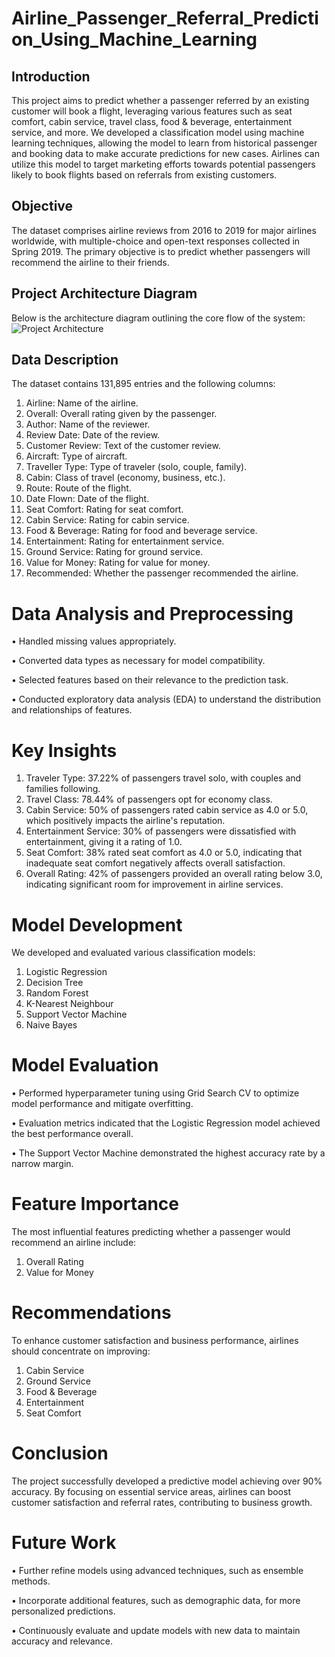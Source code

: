 # Airline_Passenger_Referral_Prediction_Using_Machine_Learning

## Introduction
This project aims to predict whether a passenger referred by an existing customer will book a flight, leveraging various features such as seat comfort, cabin service, travel class, food & beverage, entertainment service, and more. We developed a classification model using machine learning techniques, allowing the model to learn from historical passenger and booking data to make accurate predictions for new cases. Airlines can utilize this model to target marketing efforts towards potential passengers likely to book flights based on referrals from existing customers.

## Objective
The dataset comprises airline reviews from 2016 to 2019 for major airlines worldwide, with multiple-choice and open-text responses collected in Spring 2019. The primary objective is to predict whether passengers will recommend the airline to their friends.

## Project Architecture Diagram
Below is the architecture diagram outlining the core flow of the system:
![Project Architecture](https://github.com/Kaushik-Puttaswamy/Airline_Passenger_Referral_Prediction_Using_Machine_Learning/blob/main/Project%20Architecture.png)

## Data Description
The dataset contains 131,895 entries and the following columns:

1. Airline: Name of the airline.
2. Overall: Overall rating given by the passenger.
3. Author: Name of the reviewer.
4. Review Date: Date of the review.
5. Customer Review: Text of the customer review.
6. Aircraft: Type of aircraft.
7. Traveller Type: Type of traveler (solo, couple, family).
8. Cabin: Class of travel (economy, business, etc.).
9. Route: Route of the flight.
10. Date Flown: Date of the flight.
11. Seat Comfort: Rating for seat comfort.
12. Cabin Service: Rating for cabin service.
13. Food & Beverage: Rating for food and beverage service.
14. Entertainment: Rating for entertainment service.
15. Ground Service: Rating for ground service.
16. Value for Money: Rating for value for money.
17. Recommended: Whether the passenger recommended the airline.

# Data Analysis and Preprocessing
• Handled missing values appropriately.

• Converted data types as necessary for model compatibility.

• Selected features based on their relevance to the prediction task.

• Conducted exploratory data analysis (EDA) to understand the distribution and relationships of features.

# Key Insights
1. Traveler Type: 37.22% of passengers travel solo, with couples and families following.
2. Travel Class: 78.44% of passengers opt for economy class.
3. Cabin Service: 50% of passengers rated cabin service as 4.0 or 5.0, which positively impacts the airline's reputation.
4. Entertainment Service: 30% of passengers were dissatisfied with entertainment, giving it a rating of 1.0.
5. Seat Comfort: 38% rated seat comfort as 4.0 or 5.0, indicating that inadequate seat comfort negatively affects overall satisfaction.
6. Overall Rating: 42% of passengers provided an overall rating below 3.0, indicating significant room for improvement in airline services.

# Model Development
We developed and evaluated various classification models:

1. Logistic Regression
2. Decision Tree
3. Random Forest
4. K-Nearest Neighbour
5. Support Vector Machine
6. Naive Bayes

# Model Evaluation

• Performed hyperparameter tuning using Grid Search CV to optimize model performance and mitigate overfitting.

• Evaluation metrics indicated that the Logistic Regression model achieved the best performance overall.

• The Support Vector Machine demonstrated the highest accuracy rate by a narrow margin.

# Feature Importance
The most influential features predicting whether a passenger would recommend an airline include:
1. Overall Rating
2. Value for Money

# Recommendations
To enhance customer satisfaction and business performance, airlines should concentrate on improving:

1. Cabin Service
2. Ground Service
3. Food & Beverage
4. Entertainment
5. Seat Comfort

# Conclusion
The project successfully developed a predictive model achieving over 90% accuracy. By focusing on essential service areas, airlines can boost customer satisfaction and referral rates, contributing to business growth.

# Future Work
• Further refine models using advanced techniques, such as ensemble methods.

• Incorporate additional features, such as demographic data, for more personalized predictions.

• Continuously evaluate and update models with new data to maintain accuracy and relevance.


